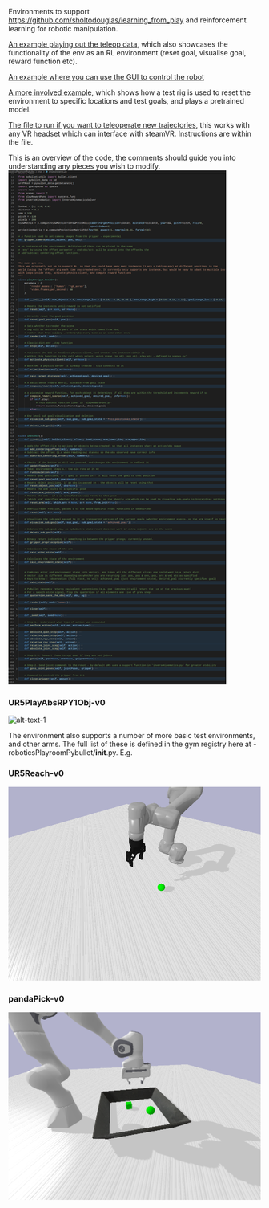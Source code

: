 
Environments to support https://github.com/sholtodouglas/learning_from_play and reinforcement learning for robotic manipulation.

[An example playing out the teleop data](https://github.com/sholtodouglas/learning_from_play/blob/ecd16531422e6e123d22aa58a6abd5d9dc08abfa/notebooks/Minimal%20Example.ipynb), which also showcases the functionality of the env as an RL environment (reset goal, visualise goal, reward function etc).

[An example where you can use the GUI to control the robot](https://github.com/sholtodouglas/RoboticsPlayroomPybullet/blob/280818586cf001599110acaddb78d216d5056914/roboticsPlayroomPybullet/envs/interactive.py)

[A more involved example](https://github.com/sholtodouglas/learning_from_play/blob/ecd16531422e6e123d22aa58a6abd5d9dc08abfa/notebooks/Deploy.ipynb), which shows how a test rig is used to reset the environment to specific locations and test goals, and plays a pretrained model.

[The file to run if you want to teleoperate new trajectories](https://github.com/sholtodouglas/learning_from_play/blob/77be8ecd9f6c5a730c49b502ca56f2f26f938d6c/data_collection/vr_data_collection.py), this works with any VR headset which can interface with steamVR. Instructions are within the file.

This is an overview of the code, the comments should guide you into understanding any pieces you wish to modify. 
![alt-text-1](/roboticsPlayroomPybullet/readme_assets/code.png "side by side comparison")


### UR5PlayAbsRPY1Obj-v0

![alt-text-1](https://github.com/sholtodouglas/learning_from_play/blob/d17bf6dc0fafc74b7a3d63977efc41c67f1640c6/media/headline.gif)


The environment also supports a number of more basic test environments, and other arms. The full list of these is defined in the gym registry here at - roboticsPlayroomPybullet/__init__.py. E.g.

### UR5Reach-v0

![alt-text-1](/roboticsPlayroomPybullet/readme_assets/urreach.png "side by side comparison")

### pandaPick-v0
![alt-text-1](/roboticsPlayroomPybullet/readme_assets/pandaPick.png "side by side comparison")
